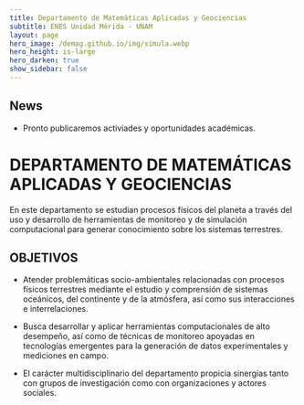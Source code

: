 ```yaml
---
title: Departamento de Matemáticas Aplicadas y Geociencias
subtitle: ENES Unidad Mérida - UNAM
layout: page
hero_image: /demag.github.io/img/simula.webp
hero_height: is-large
hero_darken: true
show_sidebar: false
---
```


## News

* Pronto publicaremos activiades y oportunidades académicas.
<!-- * 05.04.2025 - The list of accepted mini-symposia can be found [here]({{ '/accepted-minisymposia' | relative_url }}). -->

# DEPARTAMENTO DE MATEMÁTICAS APLICADAS Y GEOCIENCIAS

En este departamento se estudian procesos físicos del planeta a través del uso y desarrollo de herramientas de monitoreo y de simulación computacional para generar conocimiento sobre los sistemas terrestres.


## OBJETIVOS
- Atender problemáticas socio-ambientales relacionadas con procesos físicos terrestres mediante el estudio y comprensión de sistemas oceánicos, del continente y de la atmósfera, así como sus interacciones e interrelaciones. 

- Busca desarrollar y aplicar herramientas computacionales de alto desempeño, así como de técnicas de monitoreo apoyadas en tecnologías emergentes para la generación de datos experimentales y mediciones en campo. 

- El carácter multidisciplinario del departamento propicia sinergias tanto con grupos de investigación como con organizaciones y actores sociales.
